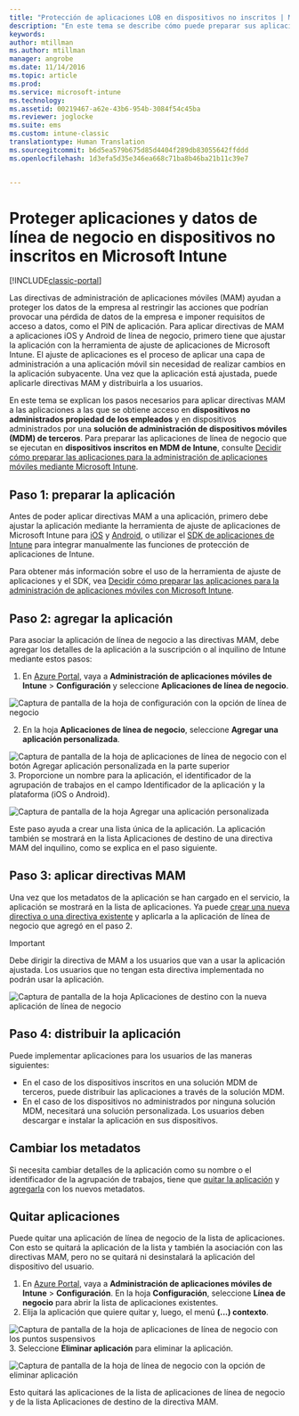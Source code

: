 ```yaml
---
title: "Protección de aplicaciones LOB en dispositivos no inscritos | Microsoft Docs"
description: "En este tema se describe cómo puede preparar sus aplicaciones personalizadas de línea de negocios de manera que sea posible aplicar directivas de administración de aplicaciones móviles que le ayuden a evitar la pérdida de datos."
keywords: 
author: mtillman
ms.author: mtillman
manager: angrobe
ms.date: 11/14/2016
ms.topic: article
ms.prod: 
ms.service: microsoft-intune
ms.technology: 
ms.assetid: 00219467-a62e-43b6-954b-3084f54c45ba
ms.reviewer: joglocke
ms.suite: ems
ms.custom: intune-classic
translationtype: Human Translation
ms.sourcegitcommit: b6d5ea579b675d85d4404f289db83055642ffddd
ms.openlocfilehash: 1d3efa5d35e346ea668c71ba8b46ba21b11c39e7


---
```


# <a name="protect-line-of-business-apps-and-data-on-devices-that-are-not-enrolled-in-microsoft-intune"></a>Proteger aplicaciones y datos de línea de negocio en dispositivos no inscritos en Microsoft Intune

[!INCLUDE[classic-portal](../includes/classic-portal.md)]

Las directivas de administración de aplicaciones móviles (MAM) ayudan a proteger los datos de la empresa al restringir las acciones que podrían provocar una pérdida de datos de la empresa e imponer requisitos de acceso a datos, como el PIN de aplicación. Para aplicar directivas de MAM a aplicaciones iOS y Android de línea de negocio, primero tiene que ajustar la aplicación con la herramienta de ajuste de aplicaciones de Microsoft Intune. El ajuste de aplicaciones es el proceso de aplicar una capa de administración a una aplicación móvil sin necesidad de realizar cambios en la aplicación subyacente. Una vez que la aplicación está ajustada, puede aplicarle directivas MAM y distribuirla a los usuarios.  

En este tema se explican los pasos necesarios para aplicar directivas MAM a las aplicaciones a las que se obtiene acceso en **dispositivos no administrados propiedad de los empleados** y en dispositivos administrados por una **solución de administración de dispositivos móviles (MDM) de terceros**.  Para preparar las aplicaciones de línea de negocio que se ejecutan en **dispositivos inscritos en MDM de Intune**, consulte [Decidir cómo preparar las aplicaciones para la administración de aplicaciones móviles mediante Microsoft Intune](decide-how-to-prepare-apps-for-mobile-application-management-with-microsoft-intune.md).


##  <a name="step-1-prepare-the-app"></a>Paso 1: preparar la aplicación

Antes de poder aplicar directivas MAM a una aplicación, primero debe ajustar la aplicación mediante la herramienta de ajuste de aplicaciones de Microsoft Intune para [iOS](prepare-ios-apps-for-mobile-application-management-with-the-microsoft-intune-app-wrapping-tool.md) y [Android](prepare-android-apps-for-mobile-application-management-with-the-microsoft-intune-app-wrapping-tool.md), o utilizar el [SDK de aplicaciones de Intune](../develop/intune-app-sdk.md) para integrar manualmente las funciones de protección de aplicaciones de Intune.

Para obtener más información sobre el uso de la herramienta de ajuste de aplicaciones y el SDK, vea [Decidir cómo preparar las aplicaciones para la administración de aplicaciones móviles con Microsoft Intune](decide-how-to-prepare-apps-for-mobile-application-management-with-microsoft-intune.md).

## <a name="step-2-add-the-app"></a>Paso 2: agregar la aplicación

Para asociar la aplicación de línea de negocio a las directivas MAM, debe agregar los detalles de la aplicación a la suscripción o al inquilino de Intune mediante estos pasos:

1. En [Azure Portal](https://portal.azure.com/), vaya a **Administración de aplicaciones móviles de Intune** > **Configuración** y seleccione **Aplicaciones de línea de negocio**.

  ![Captura de pantalla de la hoja de configuración con la opción de línea de negocio](../media/mam-azure-portal-lob-on-settings.png)

2. En la hoja **Aplicaciones de línea de negocio**, seleccione **Agregar una aplicación personalizada**.

  ![Captura de pantalla de la hoja de aplicaciones de línea de negocio con el botón Agregar aplicación personalizada en la parte superior](../media/mam-azure-portal-add-lob-app-action.png)
3.    Proporcione un nombre para la aplicación, el identificador de la agrupación de trabajos en el campo Identificador de la aplicación y la plataforma (iOS o Android).

  ![Captura de pantalla de la hoja Agregar una aplicación personalizada](../media/mam-azure-portal-add-app-details.png)

  Este paso ayuda a crear una lista única de la aplicación. La aplicación también se mostrará en la lista Aplicaciones de destino de una directiva MAM del inquilino, como se explica en el paso siguiente.

## <a name="step-3-apply-mam-policies"></a>Paso 3: aplicar directivas MAM
Una vez que los metadatos de la aplicación se han cargado en el servicio, la aplicación se mostrará en la lista de aplicaciones. Ya puede [crear una nueva directiva o una directiva existente](create-and-deploy-mobile-app-management-policies-with-microsoft-intune.md) y aplicarla a la aplicación de línea de negocio que agregó en el paso 2.

>[!IMPORTANT]
>Debe dirigir la directiva de MAM a los usuarios que van a usar la aplicación ajustada.  Los usuarios que no tengan esta directiva implementada no podrán usar la aplicación.


  ![Captura de pantalla de la hoja Aplicaciones de destino con la nueva aplicación de línea de negocio](../media/mam-azure-portal-lob-on-targeted-app-list.png)
## <a name="step-4-distribute-the-app"></a>Paso 4: distribuir la aplicación
Puede implementar aplicaciones para los usuarios de las maneras siguientes:
* En el caso de los dispositivos inscritos en una solución MDM de terceros, puede distribuir las aplicaciones a través de la solución MDM.
* En el caso de los dispositivos no administrados por ninguna solución MDM, necesitará una solución personalizada. Los usuarios deben descargar e instalar la aplicación en sus dispositivos.

## <a name="change-the-metadata"></a>Cambiar los metadatos
Si necesita cambiar detalles de la aplicación como su nombre o el identificador de la agrupación de trabajos, tiene que [quitar la aplicación](#remove-apps) y [agregarla](#step-2-add-the-app) con los nuevos metadatos.

##  <a name="remove-apps"></a>Quitar aplicaciones
Puede quitar una aplicación de línea de negocio de la lista de aplicaciones. Con esto se quitará la aplicación de la lista y también la asociación con las directivas MAM, pero no se quitará ni desinstalará la aplicación del dispositivo del usuario.  

1.    En [Azure Portal](https://portal.azure.com/), vaya a **Administración de aplicaciones móviles de Intune** > **Configuración**. En la hoja **Configuración**, seleccione **Línea de negocio** para abrir la lista de aplicaciones existentes.  
2.    Elija la aplicación que quiere quitar y, luego, el menú **(...) contexto**.

  ![Captura de pantalla de la hoja de aplicaciones de línea de negocio con los puntos suspensivos](../media/mam-azure-portal-lob-context-menu.png)
3.    Seleccione **Eliminar aplicación** para eliminar la aplicación.

  ![Captura de pantalla de la hoja de línea de negocio con la opción de eliminar aplicación](../media/mam-azure-portal-delete-app.png)

  Esto quitará las aplicaciones de la lista de aplicaciones de línea de negocio y de la lista Aplicaciones de destino de la directiva MAM.



<!--HONumber=Dec16_HO2-->


